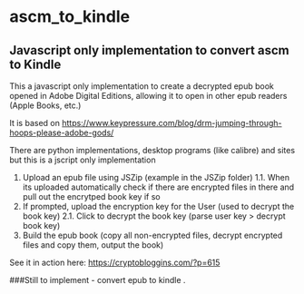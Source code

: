 # ascm_to_kindle

## Javascript only implementation to convert ascm to Kindle

This a javascript only implementation to create a decrypted epub book opened in Adobe Digital Editions, allowing it to open in other epub readers (Apple Books, etc.)

It is based on https://www.keypressure.com/blog/drm-jumping-through-hoops-please-adobe-gods/

There are python implementations, desktop programs (like calibre) and sites but this is a jscript only implementation

1. Upload an epub file using JSZip (example in the JSZip folder)
1.1. When its uploaded automatically check if there are encrypted files in there and pull out the encrytped book key if so
2. If prompted, upload the encryption key for the User (used to decrypt the book key)
2.1. Click to decrypt the book key (parse user key > decrypt book key)
3. Build the epub book (copy all non-encrypted files, decrypt encrypted files and copy them, output the book)

See it in action here: https://cryptobloggins.com/?p=615

###Still to implement - convert epub to kindle
.
